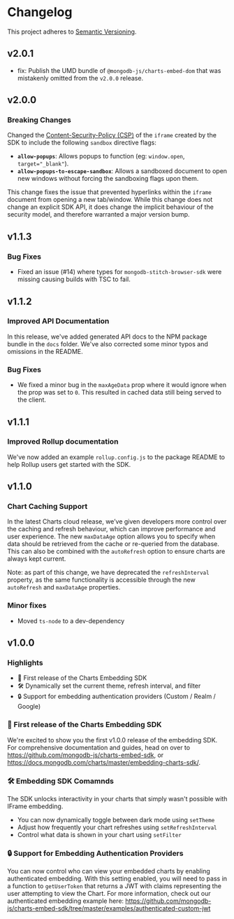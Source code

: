 # Changelog

This project adheres to [Semantic Versioning](https://semver.org/spec/v2.0.0.html).

## v2.0.1

- fix: Publish the UMD bundle of `@mongodb-js/charts-embed-dom` that was mistakenly omitted from the `v2.0.0` release.

## v2.0.0

### Breaking Changes

Changed the [Content-Security-Policy (CSP)](https://developer.mozilla.org/en-US/docs/Web/HTTP/Headers/Content-Security-Policy) of the `iframe` created by the SDK to include the following `sandbox` directive flags:

- **`allow-popups`**: Allows popups to function (eg: `window.open`, `target="_blank"`).
- **`allow-popups-to-escape-sandbox`**: Allows a sandboxed document to open new windows without forcing the sandboxing flags upon them.

This change fixes the issue that prevented hyperlinks within the `iframe` document from opening a new tab/window. While this change does not change an explicit SDK API, it does change the implicit behaviour of the security model, and therefore warranted a major version bump.

## v1.1.3

### Bug Fixes

- Fixed an issue (#14) where types for `mongodb-stitch-browser-sdk` were missing causing builds with TSC to fail.

## v1.1.2

### Improved API Documentation

In this release, we've added generated API docs to the NPM package bundle in the `docs` folder. We've also corrected some minor typos and omissions in the README.

### Bug Fixes

- We fixed a minor bug in the `maxAgeData` prop where it would ignore when the prop was set to `0`. This resulted in cached data still being served to the client.

## v1.1.1

### Improved Rollup documentation

We've now added an example `rollup.config.js` to the package README to help Rollup users get started with the SDK.

## v1.1.0

### Chart Caching Support

In the latest Charts cloud release, we’ve given developers more control over the caching and refresh behaviour, which can improve performance and user experience. The new `maxDataAge` option allows you to specify when data should be retrieved from the cache or re-queried from the database. This can also be combined with the `autoRefresh` option to ensure charts are always kept current.

Note: as part of this change, we have deprecated the `refreshInterval` property, as the same functionality is accessible through the new `autoRefresh` and `maxDataAge` properties.

### Minor fixes

- Moved `ts-node` to a dev-dependency

## v1.0.0

### Highlights

- 🎉 First release of the Charts Embedding SDK
- 🛠 Dynamically set the current theme, refresh interval, and filter
- 🔒 Support for embedding authentication providers (Custom / Realm / Google)

### 🎉 First release of the Charts Embedding SDK

We're excited to show you the first v1.0.0 release of the embedding SDK. For comprehensive documentation and guides, head on over to https://github.com/mongodb-js/charts-embed-sdk, or https://docs.mongodb.com/charts/master/embedding-charts-sdk/.

### 🛠 Embedding SDK Comamnds

The SDK unlocks interactivity in your charts that simply wasn't possible with IFrame embedding.

- You can now dynamically toggle between dark mode using `setTheme`
- Adjust how frequently your chart refreshes using `setRefreshInterval`
- Control what data is shown in your chart using `setFilter`

### 🔒 Support for Embedding Authentication Providers

You can now control who can view your embedded charts by enabling authenticated embedding. With this setting enabled, you will need to pass in a function to `getUserToken` that returns a JWT with claims
representing the user attempting to view the Chart. For more information, check out our authenticated embedding example here: https://github.com/mongodb-js/charts-embed-sdk/tree/master/examples/authenticated-custom-jwt
